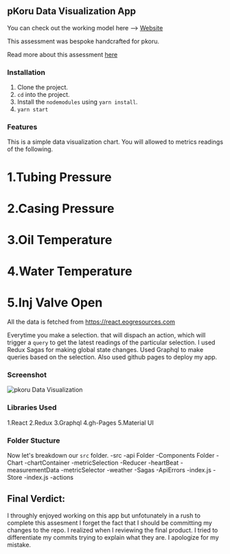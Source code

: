 ## pKoru Data Visualization App 

You can check out the working model here --> [Website](https://praveen-k26.github.io/React-Visualization-Chart/)

This assessment was bespoke handcrafted for pkoru.

Read more about this assessment [here](https://react.eogresources.com)

### Installation
1. Clone the project.
2. `cd` into the project.
3. Install the `nodemodules` using `yarn install`.
4. `yarn start`

### Features
This is a simple data visualization chart.
You will allowed to metrics readings of the following.
# 1.Tubing Pressure
# 2.Casing Pressure
# 3.Oil Temperature
# 4.Water Temperature
# 5.Inj Valve Open

All the data is fetched from https://react.eogresources.com

Everytime you make a selection. that will dispach an action, which will trigger a `query` to get the latest readings of the particular selection.
I used Redux Sagas for making global state changes. Used Graphql to make queries based on the selection.
Also used github pages to deploy my app.


### Screenshot
![pkoru Data Visualization](https://user-images.githubusercontent.com/33136806/109527257-af3f0200-7a70-11eb-833e-d227738b85ed.png)


### Libraries Used
1.React
2.Redux
3.Graphql
4.gh-Pages
5.Material UI


### Folder Stucture
Now let's breakdown our `src` folder.
-src
 -api Folder
  -Components Folder
   -Chart
   -chartContainer
   -metricSelection
  -Reducer
   -heartBeat
   -measurementData
   -metricSelector
   -weather
  -Sagas
   -ApiErrors
   -index.js
  -Store
   -index.js
  -actions  

## Final Verdict:
I throughly enjoyed working on this app but unfotunately in a rush to complete this assesment I forget the fact that I should be committing my changes to the repo.
I realized when I reviewing the final product. I tried to differentiate my commits trying to explain what they are. I apologize for my mistake.
 
